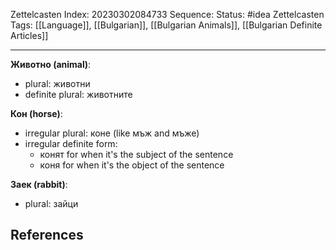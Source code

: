 Zettelcasten Index: 20230302084733
Sequence:
Status: #idea
Zettelcasten Tags: [[Language]], [[Bulgarian]], [[Bulgarian Animals]], [[Bulgarian Definite Articles]]

---

**Животно (animal)**:
- plural: животни
- definite plural: животните

**Кон (horse)**:
- irregular plural: коне (like мъж and мъже)
- irregular definite form:
	- конят for when it's the subject of the sentence
	- коня for when it's the object of the sentence

**Заек (rabbit)**:
- plural: зайци

## References